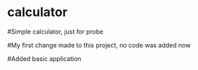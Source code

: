 # calculator
#Simple calculator, just for probe

#My first change made to this project, no code was added now

#Added basic application
